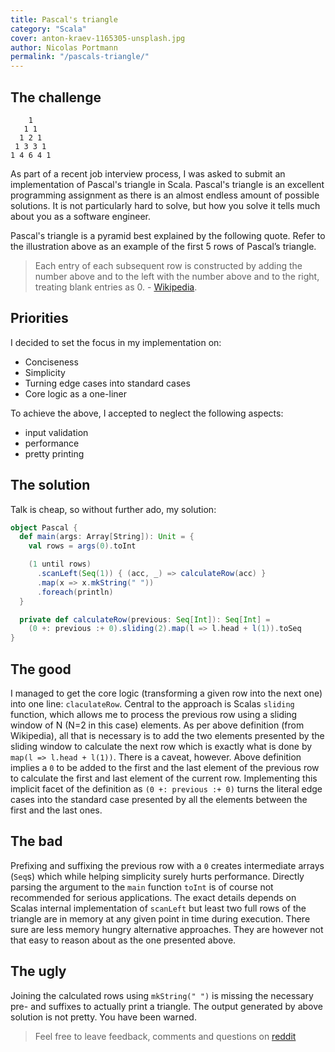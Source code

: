 ```yaml
---
title: Pascal's triangle
category: "Scala"
cover: anton-kraev-1165305-unsplash.jpg
author: Nicolas Portmann
permalink: "/pascals-triangle/"
---
```


## The challenge

```
    1
   1 1
  1 2 1
 1 3 3 1
1 4 6 4 1
```

As part of a recent job interview process, I was asked to submit an implementation of Pascal's triangle in Scala. Pascal's triangle is an excellent programming assignment as there is an almost endless amount of possible solutions. It is not particularly hard to solve, but how you solve it tells much about you as a software engineer.

Pascal's triangle is a pyramid best explained by the following quote. Refer to the illustration above as an example of the first 5 rows of Pascal’s triangle.

> Each entry of each subsequent row is constructed by adding the number above and to the left with the number above and to the right, treating blank entries as 0. - [Wikipedia](https://en.wikipedia.org/wiki/Pascal%27s_triangle "Pascal's Triangle - Wikipedia").

## Priorities

I decided to set the focus in my implementation on:

- Conciseness
- Simplicity
- Turning edge cases into standard cases
- Core logic as a one-liner

To achieve the above, I accepted to neglect the following aspects:

- input validation
- performance
- pretty printing

## The solution

Talk is cheap, so without further ado, my solution:

```scala
object Pascal {
  def main(args: Array[String]): Unit = {
    val rows = args(0).toInt

    (1 until rows)
      .scanLeft(Seq(1)) { (acc, _) => calculateRow(acc) }
      .map(x => x.mkString(" "))
      .foreach(println)
  }

  private def calculateRow(previous: Seq[Int]): Seq[Int] =
    (0 +: previous :+ 0).sliding(2).map(l => l.head + l(1)).toSeq
}
```

## The good

I managed to get the core logic (transforming a given row into the next one) into one line: `claculateRow`. 
Central to the approach is Scalas `sliding` function, which allows me to process the previous row using a sliding window of N (N=2 in this case) elements. As per above definition (from Wikipedia), all that is necessary is to add the two elements presented by the sliding window to calculate the next row which is exactly what is done by `map(l => l.head + l(1))`. 
There is a caveat, however. Above definition implies a `0` to be added to the first and the last element of the previous row to calculate the first and last element of the current row. Implementing this implicit facet of the definition as `(0 +: previous :+ 0)` turns the literal edge cases into the standard case presented by all the elements between the first and the last ones.

## The bad

Prefixing and suffixing the previous row with a `0` creates intermediate arrays (`Seq`s) which while helping simplicity surely hurts performance. 
Directly parsing the argument to the `main` function `toInt` is of course not recommended for serious applications.
The exact details depends on Scalas internal implementation of `scanLeft` but least two full rows of the triangle are in memory at any given point in time during execution. There sure are less memory hungry alternative approaches. They are however not that easy to reason about as the one presented above.

## The ugly

Joining the calculated rows using `mkString(" ")` is missing the necessary pre- and suffixes to actually print a triangle.
The output generated by above solution is not pretty. You have been warned.

> Feel free to leave feedback, comments and questions on [reddit](https://www.reddit.com/r/scala/comments/ar2lq3/pascals_triangle_in_scala_an_interessting/ "Reddit Post for this Blog Post")